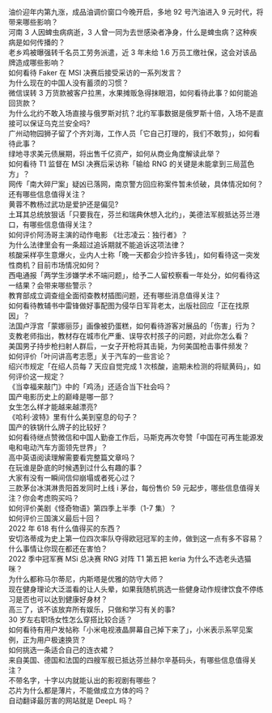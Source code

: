 油价迎年内第九涨，成品油调价窗口今晚开启，多地 92 号汽油进入 9 元时代，将带来哪些影响？  
河南 3 人因蜱虫病病逝，3 人曾一同为去世感染者净身，什么是蜱虫病？这种疾病是如何传播的？  
老乡鸡被曝强转千名员工劳务派遣，近 3 年未给 1.6 万员工缴社保，这会对该品牌造成哪些影响？  
如何看待 Faker 在 MSI 决赛后接受采访的一系列发言？  
为什么现在的中国人没有蓄须的习惯？  
微信误转 3 万货款被客户拉黑，水果摊贩急得抹眼泪，如何看待此事？如何能追回货款？  
为什么北约不敢入场直接与俄罗斯对抗？北约军事数据是俄罗斯十倍，入场不是直接可以保证乌克兰安全吗?  
广州动物园狮子留了个齐刘海，工作人员「它自己打理的，我们不敢剪」，如何看待此事？  
绿地寻求美元债展期，将出售千亿资产，如何从商业角度解读此举？  
如何看待 T1 监督在 MSI 决赛后采访称「输给 RNG 的关键是未能拿到三局蓝色方」？  
网传「南大碎尸案」疑凶已落网，南京警方回应称案件暂未侦破，具体情况如何？还有哪些信息值得关注？  
黄蓉不教杨过武功是爱护还是偏见?  
土耳其总统放狠话「只要我在，芬兰和瑞典休想入北约」，美德法军舰抵达芬兰港口，有哪些信息值得关注？  
如何评价阿汤哥主演的动作电影 《壮志凌云：独行者》？  
为什么法律里会有一条超过追诉期就不能追诉这项法律？  
核酸采样亭生意爆火，业内人士称「晚一天都会少捡许多钱」，如何看待这一突发性商机？目前市场情况如何？  
西电通报「两学生涉嫌学术不端问题」，给予二人留校察看一年处分，如何看待这一结果？会带来哪些警示？  
教育部成立调查组全面彻查教材插图问题，还有哪些消息值得关注？  
如何看待教辅书中雷锋做好事配图为侵华日军背老太，出版社回应「正在找原因」？  
法国卢浮宫「蒙娜丽莎」画像被扔蛋糕，如何看待游客对展品的「伤害」行为？  
支教老师指出，教材存在城市化严重、误导农村孩子的问题，对此你怎么看？  
美国男子持步枪扫射人群后，一女子开枪将其击毙，为何美国枪击事件频发？  
如何评价「叶问讲高考志愿」关于汽车的一些言论？  
绍兴市规定「在绍人员每 7 天应自觉完成 1 次核酸，逾期未检测的将赋黄码」，如何评价这一规定？  
《当幸福来敲门》中的「鸡汤」还适合当下社会吗？  
国产电影历史上的巅峰是哪一部？  
女生怎么样才能越来越漂亮?  
《哈利·波特》里有什么美到窒息的句子？  
国产的铁锅什么牌子的比较好？  
如何看待继点赞微信和中国人勤奋工作后，马斯克再次夸赞「中国在可再生能源发电和电动汽车方面领先世界」？  
高中英语阅读理解需要看完整篇文章吗？  
在玩谁是卧底的时候遇到过什么有趣的事？  
大家有没有一瞬间信仰崩塌或者死心过？  
三款茅台冰淇淋贵阳首发同时上线 i 茅台，每份售价 59 元起步，哪些信息值得关注？你会考虑购买吗？  
如何评价美剧《怪奇物语》第四季上半季（1-7 集）？  
如何评价三国演义最后十回？  
2022 年 618 有什么值得买的东西？  
安切洛蒂成为史上第一位四次率队夺得欧冠冠军的主帅，做到这一点有多不容易？  
什么事情让你现在都还在害怕？  
2022 季中冠军赛 MSi 总决赛 RNG 对阵 T1 第五把 keria 为什么不选老头选猫咪？  
为什么都称马尔蒂尼，内斯塔是优雅的防守大师？  
现在健身理论大泛滥看的让人头晕，如果我随机挑选一些健身动作规律饮食不停练习是否也可以达到健康好身材？  
高三了，该不该放弃所有娱乐，只做和学习有关的事?  
30 岁左右职场女性怎么穿搭比较合适？  
如何看待有用户发帖称「小米电视液晶屏幕自己掉下来了」，小米表示系罕见案例，正为用户极速换货？  
如何挑选一条适合自己的连衣裙？  
来自美国、德国和法国的四艘军舰已抵达芬兰赫尔辛基码头，有哪些信息值得关注？  
不带名字，十字以内就能认出的影视剧有哪些？  
芯片为什么都是薄片，不能做成立方体的吗？  
自动翻译最厉害的网站就是 DeepL 吗？  
